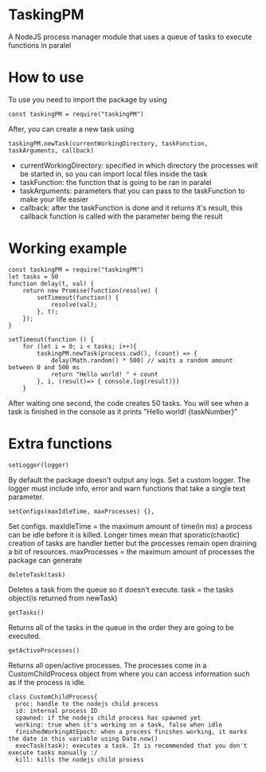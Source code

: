 # TaskingPM
A NodeJS process manager module that uses a queue of  tasks to execute functions in paralel

# How to use
To use you need to import the package by using
```
const taskingPM = require("taskingPM")
```

After, you can create a new task using
```
taskingPM.newTask(currentWorkingDirectory, taskFunction, taskArguments, callback)
```
  - currentWorkingDirectory: specified in which directory the processes will be started in, so you can import local files inside the task
  - taskFunction: the function that is going to be ran in paralel
  - taskArguments: parameters that you can pass to the taskFunction to make your life easier
  - callback: after the taskFunction is done and it returns it's result, this callback function is called with the parameter being the result

# Working example
```
const taskingPM = require("taskingPM")
let tasks = 50
function delay(t, val) {
    return new Promise(function(resolve) {
        setTimeout(function() {
            resolve(val);
        }, t);
    });
}

setTimeout(function () {
    for (let i = 0; i < tasks; i++){
        taskingPM.newTask(process.cwd(), (count) => {
            delay(Math.random() * 500) // waits a random amount between 0 and 500 ms
            return "Hello world! " + count
        }, i, (result)=> { console.log(result)})
    }
```
After waiting one second, the code creates 50 tasks.
You will see when a task is finished in the console as it prints "Hello world! {taskNumber}" 

# Extra functions
```
setLogger(logger)
```
By default the package doesn't output any logs.
Set a custom logger. The logger must include info, error and warn functions that take a single text parameter.

```
setConfigs(maxIdleTime, maxProcesses) {},
```
Set configs.
maxIdleTime = the maximum amount of time(in ms) a process can be idle before it is killed. Longer times mean that sporatic(chaotic) creation of tasks are handler better but the processes remain open draining a bit of resources.
maxProcesses = the maximum amount of processes the package can generate

```
deleteTask(task)
```
Deletes a task from the queue so it doesn't execute.
task = the tasks object(is returned from newTask)

```
getTasks()
```
Returns all of the tasks in the queue in the order they are going to be executed.

```
getActiveProcesses()
```
Returns all open/active processes. The processes come in a CustomChildProcess object from where you can access information such as if the process is idle.

```
class CustomChildProcess{
  proc: handle to the nodejs child process
  id: internal process ID
  spawned: if the nodejs child process has spawned yet
  working: true when it's working on a task, false when idle
  finishedWorkingAtEpoch: when a process finishes working, it marks the date in this variable using Date.now()
  execTask(task): executes a task. It is recommended that you don't execute tasks manually :/
  kill: kills the nodejs child process
```
